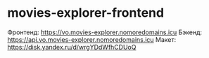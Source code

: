 # movies-explorer-frontend


Фронтенд: https://vo.movies-explorer.nomoredomains.icu
Бэкенд: https://api.vo.movies-explorer.nomoredomains.icu
Макет: https://disk.yandex.ru/d/wrgYDdWfhCDUoQ  
